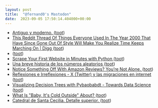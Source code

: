 ```yaml
---
layout: post
title:  "@fernand0's Mastodon"
date:  2023-09-05 17:50:14.404000+00:00
---
```

*  [Antiguo y moderno. ](https://avecesunafoto.wordpress.com/2023/09/05/antiguo-y-moderno) ([toot](https://mastodon.social/@fernand0/111013803747062044))
*  [This Reddit Thread Of Things Everyone Used In The Year 2000 That Have Since Gone Out Of Style Will Make You Realize Time Keeps Marching On \| Digg ](https://digg.com/2021/reddit-things-people-used-in-2000-threa) ([toot](https://mastodon.social/@fernand0/111013731976631694))
*  [ ](https://mastodon.social/users/fernand0/statuses/111013516550612427/activity) ([toot](https://mastodon.social/users/fernand0/statuses/111013516550612427/activity))
*  [Scrape Your First Website in Minutes with Python ](https://dev.to/codesphere/scrape-your-first-website-in-minutes-with-python-2lo) ([toot](https://mastodon.social/@fernand0/111013513286998950))
*  [Una breve historia de los números aleatorios ](https://fernand0.github.io//historia-numeros-aleatorios) ([toot](https://mastodon.social/@fernand0/111013313263026248))
*  [Notice Something Off With Amazon Reviews? You’re Not Alone. ](https://slate.com/technology/2021/12/amazon-listings-wrong-reviews-why.htm) ([toot](https://mastodon.social/@fernand0/111013311142700436))
*  [
         Reflexiones e Irreflexiones - X (Twitter) y las migraciones en internet
       ](http://fernand0.blogalia.com//historias/7875) ([toot](https://mastodon.social/@fernand0/111013245753741623))
*  [Visualizing Decision Trees with Pybaobabdt - Towards Data Science ](https://towardsdatascience.com/visualizing-decision-trees-with-pybaobabdt-f8eb5b3d0d1) ([toot](https://mastodon.social/@fernand0/111012981639089439))
*  [What Is "Baby, It's Cold Outside" About? ](https://www.mentalfloss.com/article/653345/baby-its-cold-outside-song-music-controvers) ([toot](https://mastodon.social/@fernand0/111012253756072414))
*  [Catedral de Santa Cecilia. Detalle superior. ](https://www.flickr.com/photos/fernand0/53157960327) ([toot](https://mastodon.social/@fernand0/111012134623602649))
